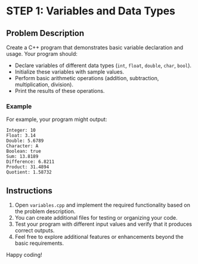 # STEP 1: Variables and Data Types

## Problem Description

Create a C++ program that demonstrates basic variable declaration and usage. Your program should:
- Declare variables of different data types (`int`, `float`, `double`, `char`, `bool`).
- Initialize these variables with sample values.
- Perform basic arithmetic operations (addition, subtraction, multiplication, division).
- Print the results of these operations.

### Example

For example, your program might output:
```
Integer: 10
Float: 3.14
Double: 5.6789
Character: A
Boolean: true
Sum: 13.8189
Difference: 6.8211
Product: 31.4894
Quotient: 1.58732
```


## Instructions

1. Open `variables.cpp` and implement the required functionality based on the problem description.
2. You can create additional files for testing or organizing your code.
3. Test your program with different input values and verify that it produces correct outputs.
4. Feel free to explore additional features or enhancements beyond the basic requirements.

Happy coding!


